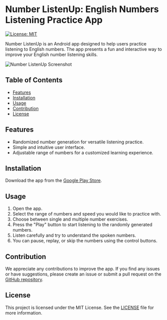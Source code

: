 # Number ListenUp: English Numbers Listening Practice App

[![License: MIT](https://img.shields.io/badge/License-MIT-yellow.svg)](https://opensource.org/licenses/MIT)

Number ListenUp is an Android app designed to help users practice listening to English numbers. The app presents a fun and interactive way to improve your English number listening skills.

![Number ListenUp Screenshot]([screenshot.png](https://github.com/agaDeonix/number_listenup/blob/main/screenshots/screenshot_1.webp))

## Table of Contents
- [Features](#features)
- [Installation](#installation)
- [Usage](#usage)
- [Contribution](#contribution)
- [License](#license)

## Features
- Randomized number generation for versatile listening practice.
- Simple and intuitive user interface.
- Adjustable range of numbers for a customized learning experience.

## Installation
Download the app from the [Google Play Store](https://play.google.com/store/apps/details?id=com.pinkunicorp.numberlistenup).

## Usage
1. Open the app.
2. Select the range of numbers and speed you would like to practice with.
3. Choose between single and multiple number exercises.
4. Press the "Play" button to start listening to the randomly generated numbers.
5. Listen carefully and try to understand the spoken numbers.
6. You can pause, replay, or skip the numbers using the control buttons.

## Contribution
We appreciate any contributions to improve the app. If you find any issues or have suggestions, please create an issue or submit a pull request on the [GitHub repository](https://github.com/agaDeonix/number_listenup).

## License
This project is licensed under the MIT License. See the [LICENSE](LICENSE) file for more information.
